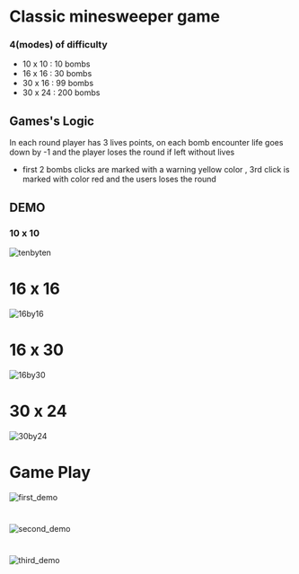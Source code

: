 # Classic minesweeper game 
### 4(modes) of difficulty
  * 10 x 10 : 10 bombs
  * 16 x 16 : 30 bombs
  * 30 x 16 : 99 bombs
  * 30 x 24 : 200 bombs
## Games's Logic
In each round player has 3 lives points, on each bomb encounter life goes down by -1 and the player loses the round if left without lives
   * first 2 bombs clicks are marked with a warning yellow color , 3rd click is marked with color red and the users loses the round

## DEMO
### 10 x 10
![tenbyten](https://github.com/Markovic95/minesweeper/assets/62838385/669cd962-2c8b-4b5d-a6e9-d77a51bb8539)
# 16 x 16
![16by16](https://github.com/Markovic95/minesweeper/assets/62838385/46d78b62-c58d-435a-a4ed-f15110eb530f)
# 16 x 30
![16by30](https://github.com/Markovic95/minesweeper/assets/62838385/e99ce12f-a88a-4ec5-9c67-af428fad01f8)
# 30 x 24
![30by24](https://github.com/Markovic95/minesweeper/assets/62838385/be29350c-c44c-45a6-aee2-a45bc29a2390)

# Game Play
![first_demo](https://github.com/Markovic95/minesweeper/assets/62838385/f8e98745-c2cd-40aa-b365-4b7499c88dff)
#
![second_demo](https://github.com/Markovic95/minesweeper/assets/62838385/f22ad7ed-25cb-4ee6-b799-8967730a5e4c)
#
![third_demo](https://github.com/Markovic95/minesweeper/assets/62838385/f5620e39-d4e9-4860-87ee-18af76117c50)


